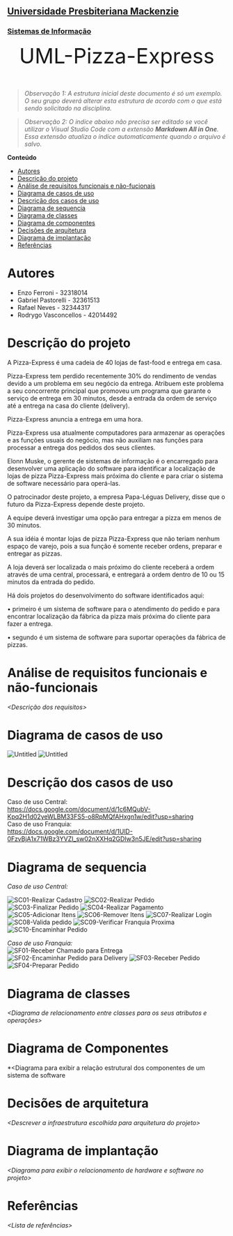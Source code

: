 <h2><a href= "https://www.mackenzie.br">Universidade Presbiteriana Mackenzie</a></h2>
<h3><a href= "https://www.mackenzie.br/graduacao/sao-paulo-higienopolis/sistemas-de-informacao">Sistemas de Informação</a></h3>


<font size="+12"><center>
UML-Pizza-Express
</center></font>

>*Observação 1: A estrutura inicial deste documento é só um exemplo. O seu grupo deverá alterar esta estrutura de acordo com o que está sendo solicitado na disciplina.*

>*Observação 2: O índice abaixo não precisa ser editado se você utilizar o Visual Studio Code com a extensão **Markdown All in One**. Essa extensão atualiza o índice automaticamente quando o arquivo é salvo.*

**Conteúdo**

- [Autores](#autores)
- [Descrição do projeto](#descrição-do-projeto)
- [Análise de requisitos funcionais e não-fucionais](#análise-de-requisitos-funcionais-e-não-funcionais)
- [Diagrama de casos de uso](#diagrama-de-casos-de-uso)
- [Descrição dos casos de uso](#descrição-dos-casos-de-uso)
- [Diagrama de sequencia](#diagrama-de-sequencia)
- [Diagrama de classes](#diagrama-de-classes)
- [Diagrama de componentes](#diagrama-de-componentes)
- [Decisões de arquitetura](#decisões-de-arquitetura)
- [Diagrama de implantação](#diagrama-de-implantação)
- [Referências](#referências)


# Autores

* Enzo Ferroni - 32318014
* Gabriel Pastorelli - 32361513
* Rafael Neves - 32344317
* Rodrygo Vasconcellos - 42014492


# Descrição do projeto

A Pizza-Express é uma cadeia de 40 lojas de fast-food e entrega em casa.

Pizza-Express tem perdido recentemente 30% do rendimento de vendas devido a um problema em seu negócio da entrega. Atribuem este problema a seu concorrente principal que promoveu um programa que garante o serviço de entrega em 30 minutos, desde a entrada da ordem de serviço até a entrega na casa do cliente (delivery).

Pizza-Express anuncia a entrega em uma hora.

Pizza-Express usa atualmente computadores para armazenar as operações e as funções usuais do negócio, mas não auxiliam nas funções para processar a entrega dos pedidos dos seus clientes.

Elonn Muske, o gerente de sistemas de informação é o encarregado para desenvolver uma aplicação do software para identificar a localização de lojas de pizza Pizza-Express mais próxima do cliente e para criar o sistema de software necessário para operá-las.

O patrocinador deste projeto, a empresa Papa-Léguas Delivery, disse que o futuro da Pizza-Express depende deste projeto.

A equipe deverá investigar uma opção para entregar a pizza em menos de 30 minutos.

A sua idéia é montar lojas de pizza Pizza-Express que não teriam nenhum espaço de varejo, pois a sua função é somente receber ordens, preparar e entregar as pizzas.

A loja deverá ser localizada o mais próximo do cliente receberá a ordem através de uma central, processará, e entregará a ordem dentro de 10 ou 15 minutos da entrada do pedido.

Há dois projetos do desenvolvimento do software identificados aqui:

• primeiro é um sistema de software para o atendimento do pedido e para encontrar localização da fábrica da pizza mais próxima do cliente para fazer a entrega.

• segundo é um sistema de software para suportar operações da fábrica de pizzas.


# Análise de requisitos funcionais e não-funcionais
*&lt;Descrição dos requisitos&gt;*


# Diagrama de casos de uso

![Untitled](https://github.com/EnzoFerroni/UML-Pizza-Express/assets/143665284/eabece67-3f02-4240-a8cd-34584231f14c)
![Untitled](https://github.com/EnzoFerroni/UML-Pizza-Express/assets/143665284/5195fa99-d1a4-4121-a63c-70364026e642)


# Descrição dos casos de uso

Caso de uso Central:  
https://docs.google.com/document/d/1c6MQubV-Kpq2H1d02yeWLBM33FS5-o8RpMQfAHxgn1w/edit?usp=sharing  
Caso de uso Franquia:  
https://docs.google.com/document/d/1UlD-0FzvBjA1x71WBz3YVZI_sw02nXXHq2GDIw3n5JE/edit?usp=sharing


# Diagrama de sequencia

*Caso de uso Central:*  

![SC01-Realizar Cadastro](https://github.com/EnzoFerroni/UML-Pizza-Express/assets/143665284/abaef047-6486-45fe-a7dc-02d51bd606f4)
![SC02-Realizar Pedido](https://github.com/EnzoFerroni/UML-Pizza-Express/assets/143665284/95f649ac-8d44-4ebd-addf-a100479d6b27)
![SC03-Finalizar Pedido](https://github.com/EnzoFerroni/UML-Pizza-Express/assets/125482399/06e9c2ad-16b2-43de-ab21-b0b722b66f3f)
![SC04-Realizar Pagamento](https://github.com/EnzoFerroni/UML-Pizza-Express/assets/125482399/c364afa3-31e5-4b1a-bf3e-46053fdfa6cb)
![SC05-Adicionar Itens](https://github.com/EnzoFerroni/UML-Pizza-Express/assets/125482399/a4c0e82e-0cb4-441a-a863-23bc10a94a5f)
![SC06-Remover Itens](https://github.com/EnzoFerroni/UML-Pizza-Express/assets/125482399/df323f12-3158-42ee-86de-8017ef6ac371)
![SC07-Realizar Login](https://github.com/EnzoFerroni/UML-Pizza-Express/assets/125482399/d1bb2e22-d72c-4816-8320-83d1cf30572e)
![SC08-Valida pedido](https://github.com/EnzoFerroni/UML-Pizza-Express/assets/143665284/a4f40f8c-2774-4b82-9296-62fe988ceec9)
![SC09-Verificar Franquia Proxima](https://github.com/EnzoFerroni/UML-Pizza-Express/assets/143665284/c700fe82-53f9-4c8c-9b56-dee617eaea60)
![SC10-Encaminhar Pedido](https://github.com/EnzoFerroni/UML-Pizza-Express/assets/143665284/358dd96a-3219-4d79-86a6-1a410665a24b)  

*Caso de uso Franquia:*  
![SF01-Receber Chamado para Entrega](https://github.com/EnzoFerroni/UML-Pizza-Express/assets/125482399/05247167-bda7-41e0-94fc-237823a6e8a7)
![SF02-Encaminhar Pedido para Delivery](https://github.com/EnzoFerroni/UML-Pizza-Express/assets/125482399/1bcd5716-8955-475e-8302-526e7e49f196)
![SF03-Receber Pedido](https://github.com/EnzoFerroni/UML-Pizza-Express/assets/143665284/7b40ed1c-1748-474d-b90f-3a8cca79d94f)
![SF04-Preparar Pedido](https://github.com/EnzoFerroni/UML-Pizza-Express/assets/143665284/9dec89d1-e33a-4fdc-801a-f78f15c2ec28)


# Diagrama de classes

*&lt;Diagrama de relacionamento entre classes para os seus atributos e operações&gt;*

# Diagrama de Componentes

*&lt;Diagrama para exibir a relação estrutural dos componentes de um sistema de software

# Decisões de arquitetura

*&lt;Descrever a infraestrutura escolhida para arquitetura do projeto&gt;*

# Diagrama de implantação

*&lt;Diagrama para exibir o relacionamento de hardware e software no projeto&gt;*

# Referências

*&lt;Lista de referências&gt;*
